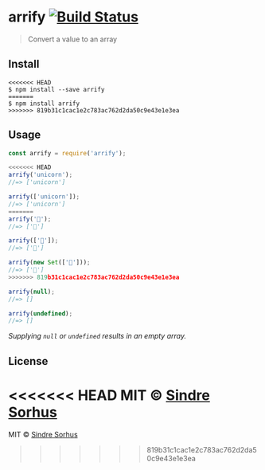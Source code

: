 # arrify [![Build Status](https://travis-ci.org/sindresorhus/arrify.svg?branch=master)](https://travis-ci.org/sindresorhus/arrify)

> Convert a value to an array


## Install

```
<<<<<<< HEAD
$ npm install --save arrify
=======
$ npm install arrify
>>>>>>> 819b31c1cac1e2c783ac762d2da50c9e43e1e3ea
```


## Usage

```js
const arrify = require('arrify');

<<<<<<< HEAD
arrify('unicorn');
//=> ['unicorn']

arrify(['unicorn']);
//=> ['unicorn']
=======
arrify('🦄');
//=> ['🦄']

arrify(['🦄']);
//=> ['🦄']

arrify(new Set(['🦄']));
//=> ['🦄']
>>>>>>> 819b31c1cac1e2c783ac762d2da50c9e43e1e3ea

arrify(null);
//=> []

arrify(undefined);
//=> []
```

*Supplying `null` or `undefined` results in an empty array.*


## License

<<<<<<< HEAD
MIT © [Sindre Sorhus](http://sindresorhus.com)
=======
MIT © [Sindre Sorhus](https://sindresorhus.com)
>>>>>>> 819b31c1cac1e2c783ac762d2da50c9e43e1e3ea
